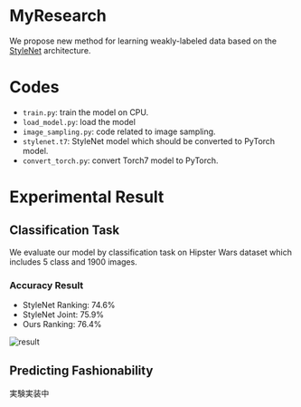 # MyResearch
We propose new method for learning weakly-labeled data based on the [StyleNet](http://hi.cs.waseda.ac.jp/~esimo/publications/SimoSerraCVPR2016.pdf) architecture.

# Codes
- `train.py`: train the model on CPU.
- `load_model.py`: load the model
- `image_sampling.py`: code related to image sampling.
- `stylenet.t7`: StyleNet model which should be converted to PyTorch model.
- `convert_torch.py`: convert Torch7 model to PyTorch.

# Experimental Result
## Classification Task
We evaluate our model by classification task on Hipster Wars dataset which includes 5 class and 1900 images.

### Accuracy Result
- StyleNet Ranking: 74.6%
- StyleNet Joint: 75.9%
- Ours Ranking: 76.4%

![result](https://i.imgur.com/Sic3wec.png)

## Predicting Fashionability
実験実装中
